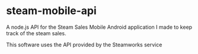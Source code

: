 steam-mobile-api
================

A node.js API for the Steam Sales Mobile Android application I made to keep track of the steam sales.

This software uses the API provided by the Steamworks service
